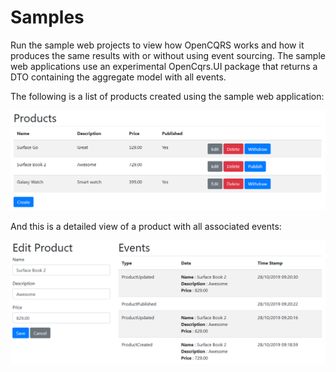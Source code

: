 # Samples

Run the sample web projects to view how OpenCQRS works and how it produces the same results with or without using event sourcing. The sample web applications use an experimental OpenCqrs.UI package that returns a DTO containing the aggregate model with all events.

The following is a list of products created using the sample web application:

![List](assets/img/list.PNG)

And this is a detailed view of a product with all associated events:

![Product](assets/img/product.PNG)